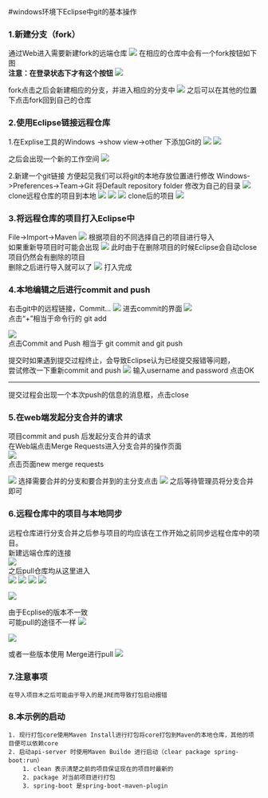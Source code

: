#windows环境下Eclipse中git的基本操作
### 1.新建分支（fork）
通过Web进入需要新建fork的远端仓库
![](https://github.com/MarkXv/staticFile/master/img/go_git/2018-04-24_085324.png)
在相应的仓库中会有一个fork按钮如下图  
**注意：在登录状态下才有这个按钮**
![](https://github.com/MarkXv/staticFile/master/img/go_git/2018-04-24_085629.png)

fork点击之后会新建相应的分支，并进入相应的分支中
![](https://github.com/MarkXv/staticFile/master/img/go_git/2018-04-24_090124.png)
之后可以在其他的位置下点击fork回到自己的仓库

### 2.使用Eclipse链接远程仓库
1.在Explise工具的Windows ->show view->other 下添加Git的
![](https://github.com/MarkXv/staticFile/master/img/go_git/2018-04-24_084345.png)
![](https://github.com/MarkXv/staticFile/master/img/go_git/2018-04-24_084809.png)

之后会出现一个新的工作空间
![](http://raw.githubusercontent.com/MarkXv/staticFile/master/img/go_git/2018-04-24_084837.png)

2.新建一个git链接
方便起见我们可以将git的本地存放位置进行修改
Windows->Preferences->Team->Git
将Default repository folder 修改为自己的目录
![](http://raw.githubusercontent.com/MarkXv/staticFile/master/img/go_git/2018-04-24_090503.png)
clone远程仓库的项目到本地
![](http://raw.githubusercontent.com/MarkXv/staticFile/master/img/go_git/2018-04-24_091343.png)
![](http://raw.githubusercontent.com/MarkXv/staticFile/master/img/go_git/2018-04-24_091455.png)
![](http://raw.githubusercontent.com/MarkXv/staticFile/master/img/go_git/2018-04-24_091616.png)
clone后的项目
![](http://raw.githubusercontent.com/MarkXv/staticFile/master/img/go_git/2018-04-24_091644.png)
### 3.将远程仓库的项目打入Eclipse中
File->Import->Maven
![](http://raw.githubusercontent.com/MarkXv/staticFile/master/img/go_git/2018-04-24_092118.png)
根据项目的不同选择自己的项目进行导入   
如果重新导项目时可能会出现
![](http://raw.githubusercontent.com/MarkXv/staticFile/master/img/go_git/2018-04-24_093337.png)
此时由于在删除项目的时候Eclipse会自动close项目仍然会有删除的项目  
删除之后进行导入就可以了
![](http://raw.githubusercontent.com/MarkXv/staticFile/master/img/go_git/2018-04-24_093808.png)
打入完成
### 4.本地编辑之后进行commit and push
右击git中的远程链接，Commit...
![](http://raw.githubusercontent.com/MarkXv/staticFile/master/img/go_git/2018-04-24_094050.png)
进去commit的界面
![](http://raw.githubusercontent.com/MarkXv/staticFile/master/img/go_git/2018-04-24_094237.png)  
点击“+”相当于命令行的 git add

![](http://raw.githubusercontent.com/MarkXv/staticFile/master/img/go_git/2018-04-24_094237.png)  
点击Commit and Push 相当于 git commit and git push 

提交时如果遇到提交过程终止，会导致Eclipse认为已经提交报错等问题，    
尝试修改一下重新commit and push
![](http://raw.githubusercontent.com/MarkXv/staticFile/master/img/go_git/2018-04-24_094638.png)
输入username and password 点击OK  

---
提交过程会出现一个本次push的信息的消息框，点击close

### 5.在web端发起分支合并的请求
项目commit and push 后发起分支合并的请求  
在Web端点击Merge Requests进入分支合并的操作页面  
![](http://raw.githubusercontent.com/MarkXv/staticFile/master/img/go_git/2018-04-23_191320.png)  
点击页面new merge requests  


![](http://raw.githubusercontent.com/MarkXv/staticFile/master/img/go_git/2018-04-23_191350.png)
选择需要合并的分支和要合并到的主分支点击
![](http://raw.githubusercontent.com/MarkXv/staticFile/master/img/go_git/2018-04-24_095606.png)
之后等待管理员将分支合并即可

### 6.远程仓库中的项目与本地同步
远程仓库进行分支合并之后参与项目的均应该在工作开始之前同步远程仓库中的项目。  
新建远端仓库的连接   
![](http://raw.githubusercontent.com/MarkXv/staticFile/master/img/go_git/2018-04-24_095813.png)    
之后pull仓库均从这里进入  
![](http://raw.githubusercontent.com/MarkXv/staticFile/master/img/go_git/2018-04-24_100136.png)
![](http://raw.githubusercontent.com/MarkXv/staticFile/master/img/go_git/2018-04-24_100157.png)
![](http://raw.githubusercontent.com/MarkXv/staticFile/master/img/go_git/2018-04-24_100332.png)
![](http://raw.githubusercontent.com/MarkXv/staticFile/master/img/go_git/2018-04-24_100352.png)

![](http://raw.githubusercontent.com/MarkXv/staticFile/master/img/go_git/2018-04-24_100412.png)

由于Ecplise的版本不一致  
可能pull的途径不一样
![](http://raw.githubusercontent.com/MarkXv/staticFile/master/img/go_git/2018-04-24_101021.png)

![](http://raw.githubusercontent.com/MarkXv/staticFile/master/img/go_git/2018-04-24_101059.png)

或者一些版本使用 Merge进行pull
![](http://raw.githubusercontent.com/MarkXv/staticFile/master/img/go_git/2018-04-24_101520.png)


### 7.注意事项
	在导入项目木之后可能由于导入的是JRE而导致打包启动报错
	
### 8.本示例的启动
	1. 现行打包core使用Maven Install进行打包将core打包到Maven的本地仓库，其他的项目便可以依赖core  
	2. 启动api-server 时使用Maven Builde 进行启动（clear package spring-boot:run）
		1. clean 表示清楚之前的项目保证现在的项目时最新的
		2. package 对当前项目进行打包
		3. spring-boot 是spring-boot-maven-plugin
		